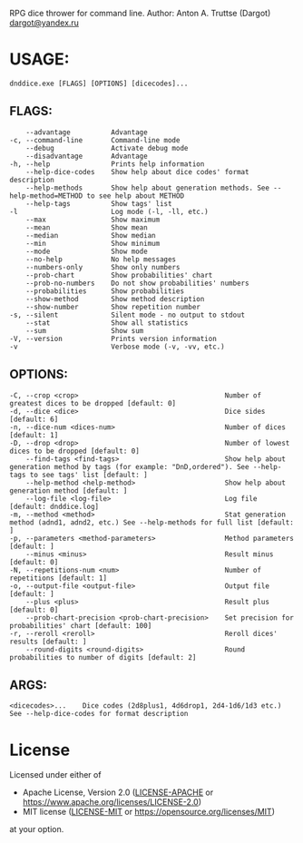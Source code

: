 RPG dice thrower for command line. Author: Anton A. Truttse (Dargot) <dargot@yandex.ru>

# USAGE:
    dnddice.exe [FLAGS] [OPTIONS] [dicecodes]...

## FLAGS:
        --advantage          Advantage
    -c, --command-line       Command-line mode
        --debug              Activate debug mode
        --disadvantage       Advantage
    -h, --help               Prints help information
        --help-dice-codes    Show help about dice codes' format description
        --help-methods       Show help about generation methods. See --help-method=METHOD to see help about METHOD
        --help-tags          Show tags' list
    -l                       Log mode (-l, -ll, etc.)
        --max                Show maximum
        --mean               Show mean
        --median             Show median
        --min                Show minimum
        --mode               Show mode
        --no-help            No help messages
        --numbers-only       Show only numbers
        --prob-chart         Show probabilities' chart
        --prob-no-numbers    Do not show probabilities' numbers
        --probabilities      Show probabilities
        --show-method        Show method description
        --show-number        Show repetition number
    -s, --silent             Silent mode - no output to stdout
        --stat               Show all statistics
        --sum                Show sum
    -V, --version            Prints version information
    -v                       Verbose mode (-v, -vv, etc.)

## OPTIONS:
    -C, --crop <crop>                                    Number of greatest dices to be dropped [default: 0]
    -d, --dice <dice>                                    Dice sides [default: 6]
    -n, --dice-num <dices-num>                           Number of dices [default: 1]
    -D, --drop <drop>                                    Number of lowest dices to be dropped [default: 0]
        --find-tags <find-tags>                          Show help about generation method by tags (for example: "DnD,ordered"). See --help-tags to see tags' list [default: ]
        --help-method <help-method>                      Show help about generation method [default: ]
        --log-file <log-file>                            Log file [default: dnddice.log]
    -m, --method <method>                                Stat generation method (adnd1, adnd2, etc.) See --help-methods for full list [default: ]
    -p, --parameters <method-parameters>                 Method parameters [default: ]
        --minus <minus>                                  Result minus [default: 0]
    -N, --repetitions-num <num>                          Number of repetitions [default: 1]
    -o, --output-file <output-file>                      Output file [default: ]
        --plus <plus>                                    Result plus [default: 0]
        --prob-chart-precision <prob-chart-precision>    Set precision for probabilities' chart [default: 100]
    -r, --reroll <reroll>                                Reroll dices' results [default: ]
        --round-digits <round-digits>                    Round probabilities to number of digits [default: 2]

## ARGS:
    <dicecodes>...    Dice codes (2d8plus1, 4d6drop1, 2d4-1d6/1d3 etc.) See --help-dice-codes for format description

# License

Licensed under either of

- Apache License, Version 2.0 ([LICENSE-APACHE](LICENSE-APACHE) or <https://www.apache.org/licenses/LICENSE-2.0>)
- MIT license ([LICENSE-MIT](LICENSE-MIT) or <https://opensource.org/licenses/MIT>)

at your option.

